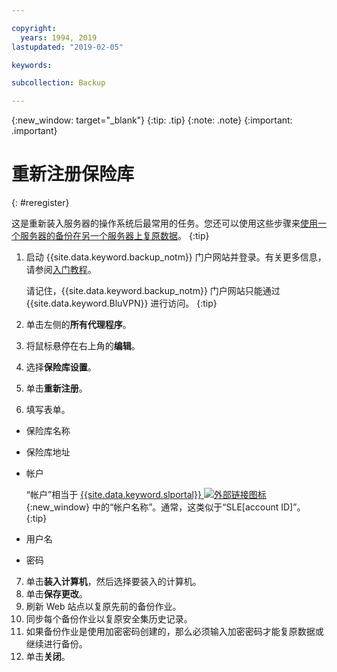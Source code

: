 ```yaml
---

copyright:
  years: 1994, 2019
lastupdated: "2019-02-05"

keywords:

subcollection: Backup

---
```

{:new_window: target="_blank"}
{:tip: .tip}
{:note: .note}
{:important: .important}

# 重新注册保险库
{: #reregister}

这是重新装入服务器的操作系统后最常用的任务。您还可以使用这些步骤来[使用一个服务器的备份在另一个服务器上复原数据](/docs/infrastructure/Backup?topic=Backup-restorefromotherVSI)。
{:tip}

1. 启动 {{site.data.keyword.backup_notm}} 门户网站并登录。有关更多信息，请参阅[入门教程](/docs/infrastructure/Backup?topic=Backup-getting-started#getting-started)。

   请记住，{{site.data.keyword.backup_notm}} 门户网站只能通过 {{site.data.keyword.BluVPN}} 进行访问。
   {:tip}
2. 单击左侧的**所有代理程序**。
3. 将鼠标悬停在右上角的**编辑**。
4. 选择**保险库设置**。
5. 单击**重新注册**。
6. 填写表单。
  - 保险库名称
  - 保险库地址
  - 帐户

    “帐户”相当于 [{{site.data.keyword.slportal}} ![外部链接图标](../../icons/launch-glyph.svg "外部链接图标")](https://control.softlayer.com/){:new_window} 中的“帐户名称”。通常，这类似于“SLE[account ID]”。
    {:tip}
  - 用户名
  - 密码
7. 单击**装入计算机**，然后选择要装入的计算机。
8. 单击**保存更改**。
9. 刷新 Web 站点以复原先前的备份作业。
10. 同步每个备份作业以复原安全集历史记录。
11. 如果备份作业是使用加密密码创建的，那么必须输入加密密码才能复原数据或继续进行备份。
12. 单击**关闭**。
